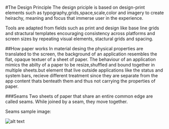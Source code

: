 #The Design Principle
The design priciple is based on design-print elements such as typography,grids,space,scale,color and imagery to create heirachy, meaning and focus that immerse user in the experience.

Tools are adapted from fields such as print and design like base line grids and stractural templates encouraging consistency across platforms and screen sizes by repeating visual elements, stactural grids and spacing.

##How paper works
In material desing the physical properties are translated to the screen, the background of an application resembles the flat, opaque textuer of a sheet of paper.
The behaviour of an application  mimics the abilty of a paper to be resize,shuffled and bound together in multiple sheets.but element that live outside applications like the status and system bars, recieve different treatment since they are separate from the app content thats benteath them and thus not carrying the properties of paper. 

###Seams
Two sheets of paper that share an entire common edge are called seams. While joined by a seam, they move together.

Seams sample image: 

![alt text](https://material-design.storage.googleapis.com/publish/material_v_4/material_ext_publish/0Bx4BSt6jniD7RVhqalJxN01Fb0U/layout_principles_papercraft_paper1.png)
